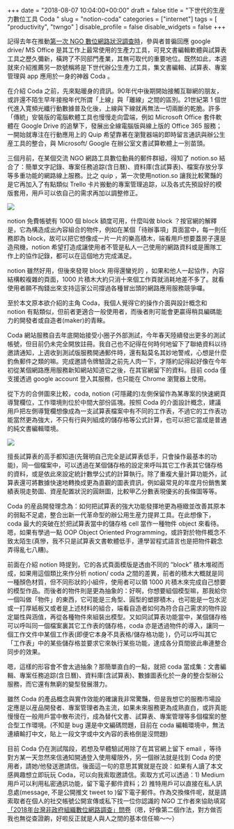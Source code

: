 +++
date = "2018-08-07 10:04:00+00:00"
draft = false
title = "下世代的生産力數位工具 Coda "
slug = "notion-coda"
categories = ["internet"]
tags = [
  "productivity",
  "twngo"
  ]
disable_profile = false
disable_widgets = false
+++

記得去年在推動[第一次 NGO 數位網路狀況調查時](https://to.twngo.xyz/2yYuHjE)，參與者普徧回應 google drive/ MS Office 是其工作上最常使用的生產力工具，可見文書編輯軟體與試算表工具之歷久彌新，橫跨了不同部門產業，其無可取代的重要地位。既然如此，本週就來介紹推薦另一款號稱將是下世代辦公生產力工具，集文書編輯、試算表、專案管理與 app 應用於一身的神器 Coda 。

<!--more-->

在介紹 Coda 之前，先來點暖身的資訊。90年代中後期開始接觸互聯網的朋友，或許還不陌生早年接撥年代所謂「上線」與「離線」之間的區別。21世紀第 1 個世代進入寛頻光纖行動數據普及化後，上線與下線就再無法一切兩斷的乾脆。許多「傳統」安裝版的電腦軟體工具也慢慢走向雲端，例如 Microsoft Office 套件軟體在 Google Drive 的追擊下，發展出全線電腦版與線上版的 Office 365 服務；一開始就專注在行動應用上的 Quip 希望靠著在瀏覽器端的即時留言通訊與辦公生産工具的整合，與 Microsoft/ Google 在辦公室文書試算軟體上一別苗頭。

三個月前，在某個交流 NGO 網路工具數位動員的郵件群組，得知了 notion.so 結合了：簡單文字記錄、專案任務追踪(含日曆)、資料庫(含試算表)、檔案存放分享等多重功能的網路線上服務。比之 quip ，第一次使用notion.so 讓我比較驚豔的是它再加入了有點類似 Trello 卡片搬動的專案管理追踪，以及各式先預設好的模版套用，用戶可以依自己的需求再加以調整修正。

[![](https://i.imgur.com/4xVMXnW.png)](https://www.notion.so/ca91cc7a38274b4f897170b2195ac08d?v=318adc01cf9748e796607cb47594e7c9)


notion 免費帳號有 1000 個 block 額度可用，什麼叫做 block ？按官網的解釋是，它為構造成出內容組合的物件，例如在某個「待辦事項」頁面當中，每一則任務即為 block，故可以把它想像成一片一片的樂高積木，端看用戶想要蓋房子還是造飛機，notion 希望打造成讓使用者不管是私人一己使用的網路資料或是團隊工作上的協作記錄，都可以在這個地方完成滿足。

notion 雖然好用，但後來發現 block 用得還蠻兇的 ，如果和他人一起協作，內容結構較複雜的頁面，1000 片積木大約只消十來個工作頁就消耗地差不多了。就看使用者願不掏錢出來支持這家公司撐過各種冒出頭的網路應用服務競爭囉。

至於本文原本欲介紹的主角 Coda，我個人覺得它的操作介面與設計概念和 notion 有點類似，但前者更適合一般使用者，而後者則可能會更贏得稍具編碼能力的開發者或自造者(maker)的青睞。

Coda 網站服務自去年底開始接受小圈子外部測試，今年春天陸續發出更多的測試帳號，但目前仍未完全開放註冊。我自己也不記得在何時何地留下了聯絡資料以待邀請通知，上週收到測試版服務開通郵件時，還有點莫名其妙地警戒，心想是什麼釣魚郵件之類的嘛。完成邀請令牌驗證之前先人肉一下，才隱約記得起好像在今年初從某個網路應用服務新知網站知道它之後，在其官網留下的資料。目前 coda 僅支援透過 google account 登入其服務，也只能在 Chrome 瀏覽器上使用。

從下方的合併圖來比較，coda, notion (可隱藏的)左側保留作為某專案的快速網頁導覽欄位，工作環境則位於中間大部份區塊。按照 Coda 的介面設計概念，建議用戶把左側導覽欄想像成為一支試算表檔案中有不同的工作表，不過它的工作表功能當然更為強大，不只有行與列組成的儲存格等公式計算，也可以把它當成是普通的純文書編輯環境。

![](https://i.imgur.com/sLY9DeM.jpg)

擅長試算表的高手都知道(先聲明自己完全是試算表低手，只會操作最基本的功能)，同一個檔案中，可以透過在某個儲存格的設定來呼叫其它工作表其它儲存格的資料，或是依此來設定統計數學公式的計算執行。除了重複大量計算功能外，試算表還可將數據快速地轉換成更為直觀的圖表資訊，例如最常見的年度月份銷售業績表現走勢圖、資産配置狀況的圓餅圖，比較甲乙分數表現優劣的長條圖等等。

Coda 的産品開發理念為：如何把試算表的強大功能發揮地更為極緻並改善其原本的弱點不足處，整合出新一代革命型的辦公用生産力提昇工具。在此想像下，coda 最大的突破在於把試算表當中的儲存格 cell 當作一種物件 object 來看待。嗯，如果有學過一點 OOP Object Oriented Programming，或許對於物件概念不致太陌生(真慘，我不只是試算表文書軟體低手，連學習程式語言也是把物件觀念弄得亂七八糟)。

前面在介紹 notion 時提到，它的各式頁面模版是透由不同的 ”block” 積木堆砌而成，如果用這個類比來作分析 notion/ coda 之間的差異，前者的積木大概就是同一種顏色材質，但不同形狀的小組件，使用者可以領 1000 片積木來完成自己想要的模型作品。而後者的物件則是更為抽象的：好啊，你想要組個模型嘛，那我給你一個叫做「物件」的東西，它可能是三角型、圓型的塑膠積木，也可能是一包水泥或一打厚紙板又或者是上述材料的組合，端看自造者如何為符合自己需求的物件設定屬性與涵值，再從各種物件來組裝出模型。又如同試算表功能當中，某個儲存格可以呼叫同一個檔案裏其它工作表的儲存格，coda 亦是透過物件的導入，讓同一個工作文件中某個工作表(即便它本身不具表格/儲存格功能 )，仍可以呼叫其它「工作表」中的某些儲存格並要求它來執行某些功能，達成各分頁間彼此串連整合同步的效果。

嗯，這樣的形容會不會太過抽象？那簡單直白的一點，就把 coda 當成集：文書編輯、專案任務追踪(含日曆)、資料庫(含試算表)、數據圖表化於一身的整合型辦公服務，而它還有無窮的變型發展潛力。

雖然 Coda 的產品概念與實作效能的確讓我非常驚豔，但是我想它的服務市場設定應是以産品開發者、專案管理者為主流，如果未來服務更為成熟直白，或許真能慢慢在一般用戶當中散布流行，成為替代文書、試算表、專案管理等多個檔案的整合型工作環境。(不知是 bug 還是中文編碼問題，目前在 coda 編輯環境中，無法連續輸打中文，貼上一段文字或中文內容的表格倒是沒問題)

目前 Coda 仍在測試階段，若想及早體驗試用除了在其官網上留下 email ，等待對方某一天忽然來信通知開通登入使用權限外，另一個辦法就是找到 Coda 的使用者，請她/他發送邀請信。後面這一句的意思其實就是在說：如果有人讀了本文感興趣想立即玩玩 Coda，可以向我索取邀請信。索取方式可以透過：1) Medium 用戶可以利用私密通訊功能，留下電子郵件資料；2) 推特用戶可以直接在私人訊息處(message, 不是公開推文 tweet to )留下電子郵件。作為交換條件呢，就是請索取者在個人的社交帳號公開宣傳或私下找一位你認識的 NGO 工作者來協助填寫[「2018年台灣非政府組織數位網路調查」問卷](https://to.twngo.xyz/2lcPzu4)（嗯，好像第二個作法，對方做否我也無從查證齁，好啦反正就是人與人之間的基本信任嘛～～）
